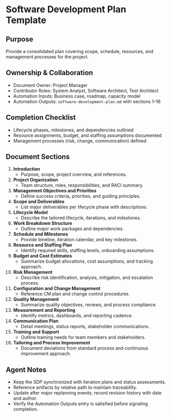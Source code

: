 # Software Development Plan Template

## Purpose

Provide a consolidated plan covering scope, schedule, resources, and management processes for the project.

## Ownership & Collaboration

- Document Owner: Project Manager
- Contributor Roles: System Analyst, Software Architect, Test Architect
- Automation Inputs: Business case, roadmap, capacity model
- Automation Outputs: `software-development-plan.md` with sections 1–16


## Completion Checklist

- Lifecycle phases, milestones, and dependencies outlined
- Resource assignments, budget, and staffing assumptions documented
- Management processes (risk, change, communication) defined


## Document Sections

1. **Introduction**
   - Purpose, scope, project overview, and references.
2. **Project Organization**
   - Team structure, roles, responsibilities, and RACI summary.
3. **Management Objectives and Priorities**
   - Define success criteria, priorities, and guiding principles.
4. **Scope and Deliverables**
   - List major deliverables per lifecycle phase with descriptions.
5. **Lifecycle Model**
   - Describe the tailored lifecycle, iterations, and milestones.
6. **Work Breakdown Structure**
   - Outline major work packages and dependencies.
7. **Schedule and Milestones**
   - Provide timeline, iteration calendar, and key milestones.
8. **Resource and Staffing Plan**
   - Identify required skills, staffing levels, onboarding assumptions.
9. **Budget and Cost Estimates**
   - Summarize budget allocations, cost assumptions, and tracking approach.
10. **Risk Management**
    - Describe risk identification, analysis, mitigation, and escalation process.
11. **Configuration and Change Management**
    - Reference CM plan and change control procedures.
12. **Quality Management**
    - Summarize quality objectives, reviews, and process compliance.
13. **Measurement and Reporting**
    - Identify metrics, dashboards, and reporting cadence.
14. **Communication Plan**
    - Detail meetings, status reports, stakeholder communications.
15. **Training and Support**
    - Outline training needs for team members and stakeholders.
16. **Tailoring and Process Improvement**
    - Document deviations from standard process and continuous improvement approach.


## Agent Notes

- Keep the SDP synchronized with iteration plans and status assessments.
- Reference artifacts by relative path to maintain traceability.
- Update after major replanning events; record revision history with date and author.
- Verify the Automation Outputs entry is satisfied before signaling completion.
